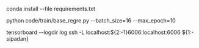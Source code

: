conda install --file requirements.txt

python code/train/base_regre.py --batch_size=16 --max_epoch=10

tensorboard --logdir log
ssh -L localhost:${2:-1}6006:localhost:6006 ${1:-sipadan}
